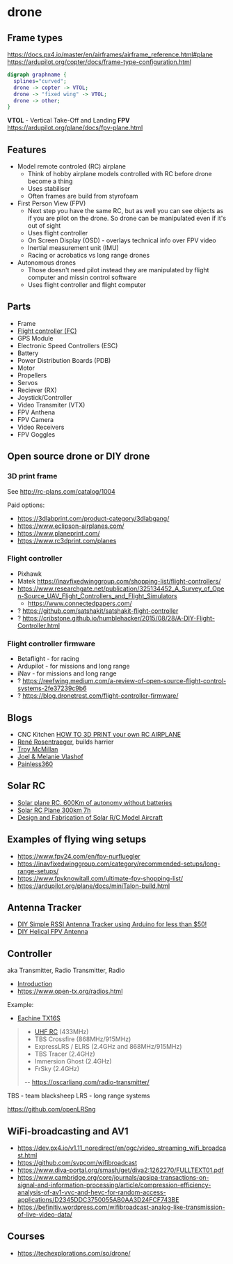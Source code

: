 # drone

## Frame types

https://docs.px4.io/master/en/airframes/airframe_reference.html#plane
https://ardupilot.org/copter/docs/frame-type-configuration.html

```dot
digraph graphname {
  splines="curved";
  drone -> copter -> VTOL;
  drone -> "fixed wing" -> VTOL;
  drone -> other;
}
```

**VTOL** - Vertical Take-Off and Landing
**FPV** https://ardupilot.org/plane/docs/fpv-plane.html

## Features

- Model remote controled (RC) airplane
  - Think of hobby airplane models controlled with RC before drone become a thing
  - Uses stabiliser
  - Often frames are build from styrofoam
- First Person View (FPV)
  - Next step you have the same RC, but as well you can see objects as if you are pilot on the drone. So drone can be manipulated even if it's out of sight
  - Uses flight controller
  - On Screen Display (OSD) - overlays technical info over FPV video
  - Inertial measurement unit (IMU)
  - Racing or acrobatics vs long range drones
- Autonomous drones
  - Those doesn't need pilot instead they are manipulated by flight computer and missin control software
  - Uses flight controller and flight computer

## Parts

- Frame
- [Flight controller (FC)](https://fusion.engineering/flight-controllers-explained-for-everyone/)
- GPS Module
- Electronic Speed Controllers (ESC)
- Battery
- Power Distribution Boards (PDB)
- Motor
- Propellers
- Servos
- Reciever (RX)
- Joystick/Controller
- Video Transmiter (VTX)
- FPV Anthena
- FPV Camera
- Video Receivers
- FPV Goggles

## Open source drone or DIY drone

### 3D print frame

See http://rc-plans.com/catalog/1004

Paid options:

- https://3dlabprint.com/product-category/3dlabgang/
- https://www.eclipson-airplanes.com/
- https://www.planeprint.com/
- https://www.rc3dprint.com/planes

### Flight controller

- Pixhawk
- Matek https://inavfixedwinggroup.com/shopping-list/flight-controllers/
- https://www.researchgate.net/publication/325134452_A_Survey_of_Open-Source_UAV_Flight_Controllers_and_Flight_Simulators
  - https://www.connectedpapers.com/
- ? https://github.com/satshakit/satshakit-flight-controller
- ? https://cribstone.github.io/humblehacker/2015/08/28/A-DIY-Flight-Controller.html

### Flight controller firmware

- Betaflight - for racing
- Ardupilot - for missions and long range
- iNav - for missions and long range
- ? https://reefwing.medium.com/a-review-of-open-source-flight-control-systems-2fe37239c9b6
- ? https://blog.dronetrest.com/flight-controller-firmware/

## Blogs

- CNC Kitchen [HOW TO 3D PRINT your own RC AIRPLANE](https://www.youtube.com/watch?v=Ztygn--BsjI&list=PLEOQTmIWJ_rnHDVqxPP-GQNJ1UcQ-eF2q&index=7)
- [René Rosentraeger](https://www.youtube.com/channel/UCj6O_mJ5G0JiGLTJUemIO_A), builds harrier
- [Troy McMillan](https://www.youtube.com/c/TroyMcMillan/playlists)
- [Joel & Melanie Vlashof](https://www.youtube.com/c/JoelMelanieVlashof/playlists)
- [Painless360](https://www.youtube.com/c/Painless360/playlists)

## Solar RC

- [Solar plane RC. 600Km of autonomy without batteries](https://www.youtube.com/watch?v=nk2-mRIhF0Q)
- [Solar RC Plane 300km 7h](https://discuss.ardupilot.org/t/solar-rc-plane-300km-7h/60981)
- [Design and Fabrication of Solar R/C Model Aircraft](https://www.ijmer.com/papers/Vol3_Issue2/AZ32752758.pdf)

## Examples of flying wing setups

- https://www.fpv24.com/en/fpv-nurfluegler
- https://inavfixedwinggroup.com/category/recommended-setups/long-range-setups/
- https://www.fpvknowitall.com/ultimate-fpv-shopping-list/
- https://ardupilot.org/plane/docs/miniTalon-build.html

## Antenna Tracker

- [DIY Simple RSSI Antenna Tracker using Arduino for less than $50!](https://www.youtube.com/watch?v=GGtqUXKE-ro)
- [DIY Helical FPV Antenna](https://www.youtube.com/watch?v=fS7MKYkKN-A)

## Controller

aka Transmitter, Radio Transmitter, Radio

- [Introduction](https://www.youtube.com/watch?v=SrN6ps4NM10)
- https://www.open-tx.org/radios.html

Example:

- [Eachine TX16S](https://www.banggood.com/Eachine-TX16S-Hall-Sensor-Gimbals-2_4GHz-16CH-Internal-Multi-protocol-RF-System-OpenTX-Radio-Transmitter-for-RC-Drone-p-1837632.html?p=CS101558118042016088&utm_campaign=mesh&utm_content=tanghao&cur_warehouse=CN)

> - [UHF RC](https://www.youtube.com/watch?v=anLwhavmA1k) (433MHz)
> - TBS Crossfire (868MHz/915MHz)
> - ExpressLRS / ELRS (2.4GHz and 868MHz/915MHz)
> - TBS Tracer (2.4GHz)
> - Immersion Ghost (2.4GHz)
> - FrSky (2.4GHz)
>
> -- https://oscarliang.com/radio-transmitter/

TBS - team blacksheep
LRS - long range systems

https://github.com/openLRSng

## WiFi-broadcasting and AV1

- https://dev.px4.io/v1.11_noredirect/en/qgc/video_streaming_wifi_broadcast.html
- https://github.com/svpcom/wifibroadcast
- https://www.diva-portal.org/smash/get/diva2:1262270/FULLTEXT01.pdf
- https://www.cambridge.org/core/journals/apsipa-transactions-on-signal-and-information-processing/article/compression-efficiency-analysis-of-av1-vvc-and-hevc-for-random-access-applications/D2345DDC3750055AB0AA3D24FCF743BE
- https://befinitiv.wordpress.com/wifibroadcast-analog-like-transmission-of-live-video-data/

## Courses

- https://techexplorations.com/so/drone/
